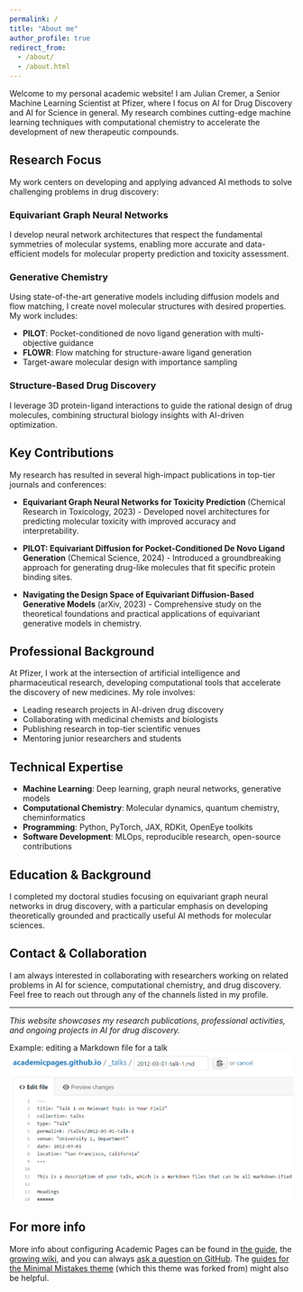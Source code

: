 ```yaml
---
permalink: /
title: "About me"
author_profile: true
redirect_from: 
  - /about/
  - /about.html
---
```


Welcome to my personal academic website! I am Julian Cremer, a Senior Machine Learning Scientist at Pfizer, where I focus on AI for Drug Discovery and AI for Science in general. My research combines cutting-edge machine learning techniques with computational chemistry to accelerate the development of new therapeutic compounds.

## Research Focus

My work centers on developing and applying advanced AI methods to solve challenging problems in drug discovery:

### Equivariant Graph Neural Networks
I develop neural network architectures that respect the fundamental symmetries of molecular systems, enabling more accurate and data-efficient models for molecular property prediction and toxicity assessment.

### Generative Chemistry
Using state-of-the-art generative models including diffusion models and flow matching, I create novel molecular structures with desired properties. My work includes:
- **PILOT**: Pocket-conditioned de novo ligand generation with multi-objective guidance
- **FLOWR**: Flow matching for structure-aware ligand generation
- Target-aware molecular design with importance sampling

### Structure-Based Drug Discovery
I leverage 3D protein-ligand interactions to guide the rational design of drug molecules, combining structural biology insights with AI-driven optimization.

## Key Contributions

My research has resulted in several high-impact publications in top-tier journals and conferences:

- **Equivariant Graph Neural Networks for Toxicity Prediction** (Chemical Research in Toxicology, 2023) - Developed novel architectures for predicting molecular toxicity with improved accuracy and interpretability.

- **PILOT: Equivariant Diffusion for Pocket-Conditioned De Novo Ligand Generation** (Chemical Science, 2024) - Introduced a groundbreaking approach for generating drug-like molecules that fit specific protein binding sites.

- **Navigating the Design Space of Equivariant Diffusion-Based Generative Models** (arXiv, 2023) - Comprehensive study on the theoretical foundations and practical applications of equivariant generative models in chemistry.

## Professional Background

At Pfizer, I work at the intersection of artificial intelligence and pharmaceutical research, developing computational tools that accelerate the discovery of new medicines. My role involves:

- Leading research projects in AI-driven drug discovery
- Collaborating with medicinal chemists and biologists
- Publishing research in top-tier scientific venues
- Mentoring junior researchers and students

## Technical Expertise

- **Machine Learning**: Deep learning, graph neural networks, generative models
- **Computational Chemistry**: Molecular dynamics, quantum chemistry, cheminformatics
- **Programming**: Python, PyTorch, JAX, RDKit, OpenEye toolkits
- **Software Development**: MLOps, reproducible research, open-source contributions

## Education & Background

I completed my doctoral studies focusing on equivariant graph neural networks in drug discovery, with a particular emphasis on developing theoretically grounded and practically useful AI methods for molecular sciences.

## Contact & Collaboration

I am always interested in collaborating with researchers working on related problems in AI for science, computational chemistry, and drug discovery. Feel free to reach out through any of the channels listed in my profile.

---

*This website showcases my research publications, professional activities, and ongoing projects in AI for drug discovery.*

Example: editing a Markdown file for a talk
![Editing a Markdown file for a talk](/images/editing-talk.png)

For more info
------
More info about configuring Academic Pages can be found in [the guide](https://academicpages.github.io/markdown/), the [growing wiki](https://github.com/academicpages/academicpages.github.io/wiki), and you can always [ask a question on GitHub](https://github.com/academicpages/academicpages.github.io/discussions). The [guides for the Minimal Mistakes theme](https://mmistakes.github.io/minimal-mistakes/docs/configuration/) (which this theme was forked from) might also be helpful.
